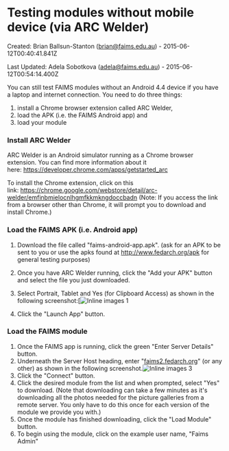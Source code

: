 Testing modules without mobile device (via ARC Welder)
===================================================================================================


Created: Brian Ballsun-Stanton (brian@faims.edu.au) -
2015-06-12T00:40:41.841Z

Last Updated: Adela Sobotkova (adela@faims.edu.au) -
2015-06-12T00:54:14.400Z






You can still test FAIMS modules without an Android 4.4 device if you
have a laptop and internet connection. You need to do three things:

</div>

1.  install a Chrome browser extension called ARC Welder,
2.  load the APK (i.e. the FAIMS Android app) and
3.  load your module

### **Install ARC Welder**



ARC Welder is an Android simulator running as a Chrome browser
extension. You can find more information about it
here: <https://developer.chrome.com/apps/getstarted_arc>

</div>



To install the Chrome extension, click on this
link: <https://chrome.google.com/webstore/detail/arc-welder/emfinbmielocnlhgmfkkmkngdoccbadn> (Note:
If you access the link from a browser other than Chrome, it will prompt
you to download and install Chrome.)

</div>

### **Load the FAIMS APK (i.e. Android app)**



1.  Download the file called "faims-android-app.apk". (ask for an APK
    to be sent to you or use the apks found
    at <http://www.fedarch.org/apk> for general testing purposes)
2.  Once you have ARC Welder running, click the "Add your APK" button
    and select the file you just downloaded.
3.  Select Portrait, Tablet and Yes (for Clipboard Access) as shown in
    the following screenshot:[![Inline images 1](https://mail.google.com/mail/u/0/?ui=2&ik=b146ced06a&view=fimg&th=14de5337a7556b28&attid=0.1&disp=emb&realattid=ii_14cdfc5223f093cc&attbid=ANGjdJ_CEADEpnSAwAQkEccKk03w4OfLqz_YB1WAk6uJumoGDX9GLL3YNfwmAbr5HcPymLmyQj4jKAmDmu6pxpKG_YXgG_icw5T4Ec6W7OmfbEau1SmaWFL9T0l3MpU&sz=w490-h824&ats=1434069473953&rm=14de5337a7556b28&zw&atsh=1)    

4.  Click the "Launch App" button.

### Load the FAIMS module

</div>



1.  Once the FAIMS app is running, click the green "Enter Server
    Details" button.
2.  Underneath the Server Host heading, enter
    "[faims2.fedarch.org](http://faims2.fedarch.org/)"
    (or any other) as shown in the following screenshot.![Inline images 3](https://mail.google.com/mail/u/0/?ui=2&ik=b146ced06a&view=fimg&th=14de5337a7556b28&attid=0.2&disp=emb&realattid=ii_14cdfc8ff105862e&attbid=ANGjdJ8RdCx_8FJAny2bgKuw_r_Fq88WFJoHbgaNTDyDjREHG0ZkO_dShLenXJe3yXuNnzGcR0_sx-8LLoFtMbZO0ayFmy2NB8j8KYjS8qzHQlYGj_VkatMQYyNXh4g&sz=w524-h824&ats=1434069473954&rm=14de5337a7556b28&zw&atsh=1)    
3.  Click the "Connect" button.
4.  Click the desired module from the list and when prompted, select
    "Yes" to download. (Note that downloading can take a few minutes
    as it's downloading all the photos needed for the picture galleries
    from a remote server. You only have to do this once for each version
    of the module we provide you with.)
5.  Once the module has finished downloading, click the "Load Module"
    button.
6.  To begin using the module, click on the example user name, "Faims
    Admin"

</div>

</div>
